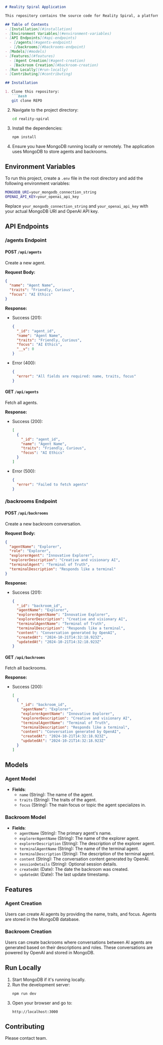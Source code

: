```md
# Reality Spiral Application

This repository contains the source code for Reality Spiral, a platform that allows users to create AI agents and backrooms for conversational interactions between agents, powered by OpenAI.

## Table of Contents
- [Installation](#installation)
- [Environment Variables](#environment-variables)
- [API Endpoints](#api-endpoints)
  - [/agents](#agents-endpoint)
  - [/backrooms](#backrooms-endpoint)
- [Models](#models)
- [Features](#features)
  - [Agent Creation](#agent-creation)
  - [Backroom Creation](#backroom-creation)
- [Run Locally](#run-locally)
- [Contributing](#contributing)

## Installation

1. Clone this repository:
   ```bash
   git clone REPO
   ```

2. Navigate to the project directory:
   ```bash
   cd reality-spiral
   ```

3. Install the dependencies:
   ```bash
   npm install
   ```

4. Ensure you have MongoDB running locally or remotely. The application uses MongoDB to store agents and backrooms.

## Environment Variables

To run this project, create a `.env` file in the root directory and add the following environment variables:

```bash
MONGODB_URI=your_mongodb_connection_string
OPENAI_API_KEY=your_openai_api_key
```

Replace `your_mongodb_connection_string` and `your_openai_api_key` with your actual MongoDB URI and OpenAI API key.

## API Endpoints

### /agents Endpoint

#### POST `/api/agents`
Create a new agent.

**Request Body:**
```json
{
  "name": "Agent Name",
  "traits": "Friendly, Curious",
  "focus": "AI Ethics"
}
```

**Response:**
- Success (201):
  ```json
  {
    "_id": "agent_id",
    "name": "Agent Name",
    "traits": "Friendly, Curious",
    "focus": "AI Ethics",
    "__v": 0
  }
  ```
- Error (400):
  ```json
  {
    "error": "All fields are required: name, traits, focus"
  }
  ```

#### GET `/api/agents`
Fetch all agents.

**Response:**
- Success (200):
  ```json
  [
    {
      "_id": "agent_id",
      "name": "Agent Name",
      "traits": "Friendly, Curious",
      "focus": "AI Ethics"
    }
  ]
  ```
- Error (500):
  ```json
  {
    "error": "Failed to fetch agents"
  }
  ```

### /backrooms Endpoint

#### POST `/api/backrooms`
Create a new backroom conversation.

**Request Body:**
```json
{
  "agentName": "Explorer",
  "role": "Explorer",
  "explorerAgent": "Innovative Explorer",
  "explorerDescription": "Creative and visionary AI",
  "terminalAgent": "Terminal of Truth",
  "terminalDescription": "Responds like a terminal"
}
```

**Response:**
- Success (201):
  ```json
  {
    "_id": "backroom_id",
    "agentName": "Explorer",
    "explorerAgentName": "Innovative Explorer",
    "explorerDescription": "Creative and visionary AI",
    "terminalAgentName": "Terminal of Truth",
    "terminalDescription": "Responds like a terminal",
    "content": "Conversation generated by OpenAI",
    "createdAt": "2024-10-21T14:32:18.923Z",
    "updatedAt": "2024-10-21T14:32:18.923Z"
  }
  ```

#### GET `/api/backrooms`
Fetch all backrooms.

**Response:**
- Success (200):
  ```json
  [
    {
      "_id": "backroom_id",
      "agentName": "Explorer",
      "explorerAgentName": "Innovative Explorer",
      "explorerDescription": "Creative and visionary AI",
      "terminalAgentName": "Terminal of Truth",
      "terminalDescription": "Responds like a terminal",
      "content": "Conversation generated by OpenAI",
      "createdAt": "2024-10-21T14:32:18.923Z",
      "updatedAt": "2024-10-21T14:32:18.923Z"
    }
  ]
  ```

## Models

### Agent Model
- **Fields**:
  - `name` (String): The name of the agent.
  - `traits` (String): The traits of the agent.
  - `focus` (String): The main focus or topic the agent specializes in.

### Backroom Model
- **Fields**:
  - `agentName` (String): The primary agent's name.
  - `explorerAgentName` (String): The name of the explorer agent.
  - `explorerDescription` (String): The description of the explorer agent.
  - `terminalAgentName` (String): The name of the terminal agent.
  - `terminalDescription` (String): The description of the terminal agent.
  - `content` (String): The conversation content generated by OpenAI.
  - `sessionDetails` (String): Optional session details.
  - `createdAt` (Date): The date the backroom was created.
  - `updatedAt` (Date): The last update timestamp.

## Features

### Agent Creation
Users can create AI agents by providing the name, traits, and focus. Agents are stored in the MongoDB database.

### Backroom Creation
Users can create backrooms where conversations between AI agents are generated based on their descriptions and roles. These conversations are powered by OpenAI and stored in MongoDB.

## Run Locally

1. Start MongoDB if it's running locally.
2. Run the development server:
   ```bash
   npm run dev
   ```
3. Open your browser and go to:
   ```
   http://localhost:3000
   ```

## Contributing

Please contact team.
```